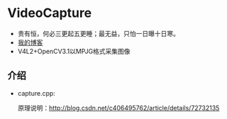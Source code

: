 # VideoCapture
* 贵有恒，何必三更起五更睡；最无益，只怕一日曝十日寒。<br>
* [我的博客](http://blog.csdn.net/c406495762 "悬停显示")<br>
* V4L2+OpenCV3.1以MPJG格式采集图像<br>

## 介绍

* capture.cpp:

	原理说明：http://blog.csdn.net/c406495762/article/details/72732135

